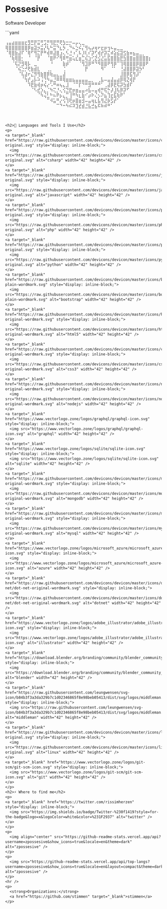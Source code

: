 <h1>Possesive</h1>
<p>Software Developer</p>
```yaml  

⢠⣤⣴⣶⣶⣶⣖⣻⣛⡟⣭⢛⣩⡛⢻⣟⡛⢟⣳⣒⡒⠤⡤⢄⣀⠀⠀⠀⠀⠀⠀⠀⠀⠀⠀⠀⠀⠀⠀⠀⠀⠀⠀⠀⠀⠀
⢿⣿⣿⣿⣿⣿⣿⡿⣶⣽⡲⣭⡜⢧⠓⣭⠙⣆⡳⢀⠙⠦⣑⠮⡌⢻⢦⡴⢶⠖⣖⡶⢲⠦⣤⣀⣀⠀⠀⠀⠀⠀⠀⠀⠀⠀
⠈⢿⣿⣷⣼⠏⠈⢿⠋⢻⣍⡟⠛⢾⠿⣼⣿⣰⢄⠣⣘⠰⢁⠧⡸⢇⠎⡽⢋⢾⡞⡽⣍⠾⣵⣮⣽⣫⣷⠶⣦⣤⣀⡀⠀⠀
⠀⠈⢷⢿⣿⡂⠀⠈⠀⠈⡟⠀⠀⠈⣿⠟⠊⢻⠿⢛⣶⢥⣎⣶⣉⢮⣱⢊⣝⣪⣜⣥⣯⣿⣿⣷⣟⣳⣿⣿⣶⣿⣿⣿⣿⡆
⠀⠀⠈⢯⡝⣻⢿⡧⠀⣀⠀⠀⠀⠀⠘⠀⠀⠀⣷⡾⠁⠀⠀⠈⢻⣹⡿⠛⠙⠻⣿⣿⠟⢻⡿⠉⢹⢿⣿⣿⣿⡿⣿⣿⠟⠀
⠀⠀⠀⠈⢮⣑⡚⢟⣷⣾⣇⠀⠀⢀⡀⠀⠀⠀⢈⠀⠀⠀⠀⠀⠀⡟⠀⠀⠀⠀⠻⠁⠀⠈⠁⠀⢘⣼⣿⣿⡿⣽⡳⠃⠀⠀
⠀⠀⠀⠀⠈⢧⣼⠖⣌⡻⢻⣷⣿⡿⢷⣤⣄⣀⣼⠀⠀⠀⠀⠀⠀⠀⠀⠀⠀⠀⠀⠀⠀⠀⠀⠀⣸⣿⡿⣯⢻⡼⠁⠀⠀⠀
⠀⠀⠀⠀⠀⠈⢳⡞⣠⡧⠵⢨⢙⠳⣤⣘⠿⠿⢿⣶⣶⣦⣤⣤⣤⣤⣀⡀⠀⢀⣧⠤⣤⣼⣤⣴⡿⢿⣝⢾⡟⠀⠀⠀⠀⠀
⠀⠀⠀⠀⠀⠀⠀⠹⣟⣷⢾⡶⢮⡔⠡⠛⠶⢦⣄⣸⠀⠈⠉⡏⠙⠛⣻⠛⠛⠛⠁⢀⣼⡿⣟⢯⡽⣳⣾⠏⠀⠀⠀⠀⠀⠀
⠀⠀⠀⠀⠀⠀⠀⠀⠈⠣⣞⡱⣄⡈⠳⢍⡘⢄⢪⣙⣟⡶⣶⣤⣤⠴⣧⠤⣤⢾⡛⢯⡓⡼⣸⢧⡿⡽⠋⠀⠀⠀⠀⠀⠀⠀
⠀⠀⠀⠀⠀⠀⠀⠀⠀⠀⠈⠳⢬⣃⠓⠦⠟⡦⣄⡉⢸⠛⠳⣆⣷⠊⡴⠗⢌⡢⠝⣦⢹⣖⣯⢷⠟⠁⠀⠀⠀⠀⠀⠀⠀⠀
⠀⠀⠀⠀⠀⠀⠀⠀⠀⠀⠀⠀⠀⠉⠺⣥⠛⡔⢪⢹⢟⡶⣿⣶⣺⠤⣤⢶⣆⣧⢻⣜⡷⣫⡞⠁⠀⠀⠀⠀⠀⠀⠀⠀⠀⠀
⠀⠀⠀⠀⠀⠀⠀⠀⠀⠀⠀⠀⠀⠀⠀⠀⠉⠙⠒⠳⠮⠽⣹⣞⣾⣘⣧⣚⣦⠯⠷⠾⠛⠁⠀⠀⠀⠀⠀⠀⠀⠀⠀⠀⠀⠀
```


<h2>🚀 Languages and Tools I Use</h2>
<p>
<a target="_blank" href="https://raw.githubusercontent.com/devicons/devicon/master/icons/csharp/csharp-original.svg" style="display: inline-block;">
  <img src="https://raw.githubusercontent.com/devicons/devicon/master/icons/csharp/csharp-original.svg" alt="csharp" width="42" height="42" />
</a>
<a target="_blank" href="https://raw.githubusercontent.com/devicons/devicon/master/icons/javascript/javascript-original.svg" style="display: inline-block;">
  <img src="https://raw.githubusercontent.com/devicons/devicon/master/icons/javascript/javascript-original.svg" alt="javascript" width="42" height="42" />
</a>
<a target="_blank" href="https://raw.githubusercontent.com/devicons/devicon/master/icons/php/php-original.svg" style="display: inline-block;">
  <img src="https://raw.githubusercontent.com/devicons/devicon/master/icons/php/php-original.svg" alt="php" width="42" height="42" />
</a>
<a target="_blank" href="https://raw.githubusercontent.com/devicons/devicon/master/icons/python/python-original.svg" style="display: inline-block;">
  <img src="https://raw.githubusercontent.com/devicons/devicon/master/icons/python/python-original.svg" alt="python" width="42" height="42" />
</a>
<a target="_blank" href="https://raw.githubusercontent.com/devicons/devicon/master/icons/bootstrap/bootstrap-plain-wordmark.svg" style="display: inline-block;">
  <img src="https://raw.githubusercontent.com/devicons/devicon/master/icons/bootstrap/bootstrap-plain-wordmark.svg" alt="bootstrap" width="42" height="42" />
</a>
<a target="_blank" href="https://raw.githubusercontent.com/devicons/devicon/master/icons/html5/html5-original-wordmark.svg" style="display: inline-block;">
  <img src="https://raw.githubusercontent.com/devicons/devicon/master/icons/html5/html5-original-wordmark.svg" alt="html5" width="42" height="42" />
</a>
<a target="_blank" href="https://raw.githubusercontent.com/devicons/devicon/master/icons/css3/css3-original-wordmark.svg" style="display: inline-block;">
  <img src="https://raw.githubusercontent.com/devicons/devicon/master/icons/css3/css3-original-wordmark.svg" alt="css3" width="42" height="42" />
</a>
<a target="_blank" href="https://raw.githubusercontent.com/devicons/devicon/master/icons/nodejs/nodejs-original-wordmark.svg" style="display: inline-block;">
  <img src="https://raw.githubusercontent.com/devicons/devicon/master/icons/nodejs/nodejs-original-wordmark.svg" alt="nodejs" width="42" height="42" />
</a>
<a target="_blank" href="https://www.vectorlogo.zone/logos/graphql/graphql-icon.svg" style="display: inline-block;">
  <img src="https://www.vectorlogo.zone/logos/graphql/graphql-icon.svg" alt="graphql" width="42" height="42" />
</a>
<a target="_blank" href="https://www.vectorlogo.zone/logos/sqlite/sqlite-icon.svg" style="display: inline-block;">
  <img src="https://www.vectorlogo.zone/logos/sqlite/sqlite-icon.svg" alt="sqlite" width="42" height="42" />
</a>
<a target="_blank" href="https://raw.githubusercontent.com/devicons/devicon/master/icons/mongodb/mongodb-original-wordmark.svg" style="display: inline-block;">
  <img src="https://raw.githubusercontent.com/devicons/devicon/master/icons/mongodb/mongodb-original-wordmark.svg" alt="mongodb" width="42" height="42" />
</a>
<a target="_blank" href="https://raw.githubusercontent.com/devicons/devicon/master/icons/mysql/mysql-original-wordmark.svg" style="display: inline-block;">
  <img src="https://raw.githubusercontent.com/devicons/devicon/master/icons/mysql/mysql-original-wordmark.svg" alt="mysql" width="42" height="42" />
</a>
<a target="_blank" href="https://www.vectorlogo.zone/logos/microsoft_azure/microsoft_azure-icon.svg" style="display: inline-block;">
  <img src="https://www.vectorlogo.zone/logos/microsoft_azure/microsoft_azure-icon.svg" alt="azure" width="42" height="42" />
</a>
<a target="_blank" href="https://raw.githubusercontent.com/devicons/devicon/master/icons/dot-net/dot-net-original-wordmark.svg" style="display: inline-block;">
  <img src="https://raw.githubusercontent.com/devicons/devicon/master/icons/dot-net/dot-net-original-wordmark.svg" alt="dotnet" width="42" height="42" />
</a>
<a target="_blank" href="https://www.vectorlogo.zone/logos/adobe_illustrator/adobe_illustrator-icon.svg" style="display: inline-block;">
  <img src="https://www.vectorlogo.zone/logos/adobe_illustrator/adobe_illustrator-icon.svg" alt="illustrator" width="42" height="42" />
</a>
<a target="_blank" href="https://download.blender.org/branding/community/blender_community_badge_white.svg" style="display: inline-block;">
  <img src="https://download.blender.org/branding/community/blender_community_badge_white.svg" alt="blender" width="42" height="42" />
</a>
<a target="_blank" href="https://raw.githubusercontent.com/leungwensen/svg-icon/b84b3f3a3da329b7c1d02346865f8e98beb05413/dist/svg/logos/middleman.svg" style="display: inline-block;">
  <img src="https://raw.githubusercontent.com/leungwensen/svg-icon/b84b3f3a3da329b7c1d02346865f8e98beb05413/dist/svg/logos/middleman.svg" alt="middleman" width="42" height="42" />
</a>
<a target="_blank" href="https://raw.githubusercontent.com/devicons/devicon/master/icons/linux/linux-original.svg" style="display: inline-block;">
  <img src="https://raw.githubusercontent.com/devicons/devicon/master/icons/linux/linux-original.svg" alt="linux" width="42" height="42" />
</a>
<a target="_blank" href="https://www.vectorlogo.zone/logos/git-scm/git-scm-icon.svg" style="display: inline-block;">
  <img src="https://www.vectorlogo.zone/logos/git-scm/git-scm-icon.svg" alt="git" width="42" height="42" />
</a>
</p>
<h2>⚡️ Where to find me</h2>
<p>
<a target="_blank" href="https://twitter.com/rissimherzen" style="display: inline-block;">
  <img src="https://img.shields.io/badge/Twitter-%230f1419?style=for-the-badge&logo=x&logoColor=white&color=%231F2937" alt="twitter" />
</a>
</p>
<p>
  <img align="center" src="https://github-readme-stats.vercel.app/api?username=zpossesive&show_icons=true&locale=en&theme=dark" alt="zpossesive" />
</p>
<p>
  <img src="https://github-readme-stats.vercel.app/api/top-langs?username=zpossesive&show_icons=true&locale=en&layout=compact&theme=dark" alt="zpossesive" />
</p>
<hr />
<p>
  <strong>Organizations:</strong>
  <a href="https://github.com/stimmen" target="_blank">stimmen</a> 
</p>
